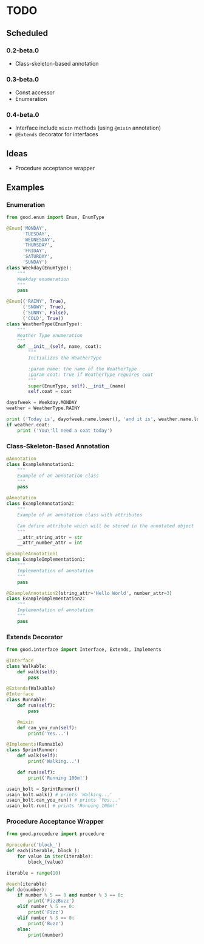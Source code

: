 # TODO

## Scheduled

### 0.2-beta.0
- Class-skeleton-based annotation

### 0.3-beta.0
- Const accessor
- Enumeration

### 0.4-beta.0
- Interface include `mixin` methods (using `@mixin` annotation)
- `@Extends` decorator for interfaces

## Ideas
- Procedure acceptance wrapper

## Examples

### Enumeration

```python
from good.enum import Enum, EnumType

@Enum('MONDAY',
      'TUESDAY',
      'WEDNESDAY',
      'THURSDAY',
      'FRIDAY',
      'SATURDAY',
      'SUNDAY')
class Weekday(EnumType):
    """
    Weekday enumeration
    """
    pass

@Enum(('RAINY', True),
      ('SNOWY', True),
      ('SUNNY', False),
      ('COLD', True))
class WeatherType(EnumType):
    """
    Weather Type enumeration
    """
    def __init__(self, name, coat):
        """
        Initializes the WeatherType

        :param name: the name of the WeatherType
        :param coat: true if WeatherType requires coat
        """
        super(EnumType, self).__init__(name)
        self.coat = coat

dayofweek = Weekday.MONDAY
weather = WeatherType.RAINY

print ('Today is', dayofweek.name.lower(), 'and it is', weather.name.lower())
if weather.coat:
    print ('You\'ll need a coat today')
```

### Class-Skeleton-Based Annotation

```python
@Annotation
class ExampleAnnotation1:
    """
    Example of an annotation class
    """
    pass

@Annotation
class ExampleAnnotation2:
    """
    Example of an annotation class with attributes

    Can define attribute which will be stored in the annotated object
    """
    __attr_string_attr = str
    __attr_number_attr = int

@ExampleAnnotation1
class ExampleImplementation1:
    """
    Implementation of annotation
    """
    pass

@ExampleAnnotation2(string_attr='Hello World', number_attr=3)
class ExampleImplementation2:
    """
    Implementation of annotation
    """
    pass
```

### Extends Decorator

```python
from good.interface import Interface, Extends, Implements

@Interface
class Walkable:
    def walk(self):
        pass

@Extends(Walkable)
@Interface
class Runnable:
    def run(self):
        pass

    @mixin
    def can_you_run(self):
        print('Yes...')

@Implements(Runnable)
class SprintRunner:
    def walk(self):
        print('Walking...')

    def run(self):
        print('Running 100m!')

usain_bolt = SprintRunner()
usain_bolt.walk() # prints 'Walking...'
usain_bolt.can_you_run() # prints 'Yes...'
usain_bolt.run() # prints 'Running 100m!'
```

### Procedure Acceptance Wrapper

```python
from good.procedure import procedure

@procedure('block_')
def each(iterable, block_):
    for value in iter(iterable):
        block_(value)

iterable = range(10)

@each(iterable)
def do(number):
    if number % 5 == 0 and number % 3 == 0:
        print('FizzBuzz')
    elif number % 5 == 0:
        print('Fizz')
    elif number % 3 == 0:
        print('Buzz')
    else:
        print(number)
```

